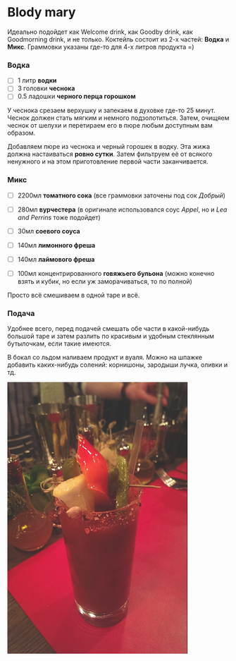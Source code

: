 # Blody mary

Идеально подойдет как Welcome drink, как Goodby drink, как Goodmorning drink, и не только.
Коктейль состоит из 2-х частей: **Водка** и **Микс**. 
Граммовки указаны где-то для 4-х литров продукта =) 

### Водка

- [ ] 1 литр **водки**
- [ ] 3 головки **чеснока**
- [ ] 0.5 ладошки **черного перца горошком**

У чеснока срезаем верхушку и запекаем в духовке где-то 25 минут. 
Чеснок должен стать мягким и немного подзолотиться.
Затем, очищяем чеснок от шелухи и перетираем его в пюре любым доступным вам образом.

Добавляем пюре из чеснока и черный горошек в водку. 
Эта жижа должна настаиваться **ровно сутки**.
Затем фильтруем её от всякого ненужного и на этом приготовление первой части заканчивается.

### Микс

- [ ] 2200мл **томатного сока** 
  (все граммовки заточены под сок *Добрый*)
- [ ] 280мл **вурчестера** 
  (в оригинале использовался соус *Appel*, но и *Lea and Perrins* тоже подойдет)

- [ ] 30мл **соевого соуса**
- [ ] 140мл **лимонного фреша**
- [ ] 140мл **лаймового фреша**
- [ ] 100мл концентрированного **говяжьего бульона** 
  (можно конечно взять и кубик, но если уж заморачиваться, то по полной)

Просто всё смешиваем в одной таре и всё.

### Подача

Удобнее всего, перед подачей смешать обе части в какой-нибудь большой таре и затем разлить по красивым и удобным стеклянным бутылочкам, если такие имеются.

В бокал со льдом наливаем продукт и вуаля. 
Можно на шпажке добавить каких-нибудь солений: корнишоны, зародыши лучка, оливки и тд.

<img src="pics/blody mary.png" alt="blody mary" style="zoom:67%;" />